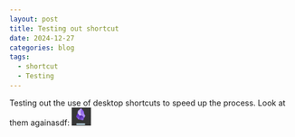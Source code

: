 ```yaml
---
layout: post
title: Testing out shortcut
date: 2024-12-27
categories: blog
tags:
  - shortcut
  - Testing
---
```

Testing out the use of desktop shortcuts to speed up the process. Look at them againasdf:
 ![Alt Text](/assets/images/Pasted%20image%2020241228110510.png)